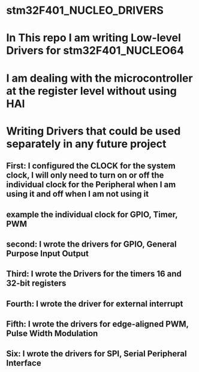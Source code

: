 # stm32F401_NUCLEO_DRIVERS
# In This repo I am writing Low-level Drivers for stm32F401_NUCLEO64
# I am dealing with the microcontroller at the register level without using HAl
# Writing Drivers that could be used separately in any future project

## First: I configured the CLOCK for the system clock, I will only need to turn on or off the individual clock for the Peripheral when I am using it and off when I am not using it
## example the individual clock for GPIO, Timer, PWM
## second: I wrote the drivers for GPIO, General Purpose Input Output
## Third: I wrote the Drivers for the timers 16 and 32-bit registers
## Fourth: I wrote the driver for external interrupt
## Fifth: I wrote the drivers for edge-aligned PWM, Pulse Width Modulation
## Six: I wrote the drivers for SPI, Serial Peripheral Interface






